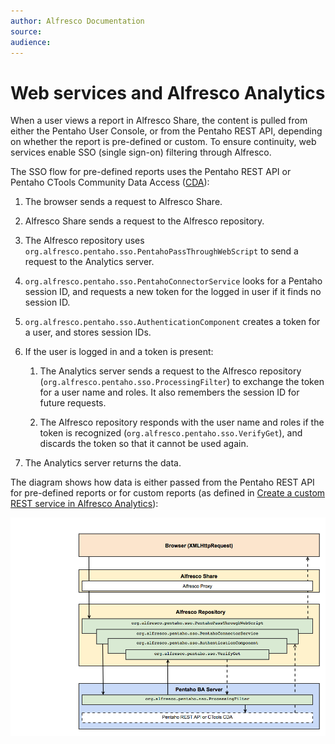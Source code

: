 ```yaml
---
author: Alfresco Documentation
source: 
audience: 
---
```


# Web services and Alfresco Analytics

When a user views a report in Alfresco Share, the content is pulled from either the Pentaho User Console, or from the Pentaho REST API, depending on whether the report is pre-defined or custom. To ensure continuity, web services enable SSO \(single sign-on\) filtering through Alfresco.

The SSO flow for pre-defined reports uses the Pentaho REST API or Pentaho CTools Community Data Access \([CDA](http://www.webdetails.pt/ctools/cda/)\):

1.  The browser sends a request to Alfresco Share.

2.  Alfresco Share sends a request to the Alfresco repository.

3.  The Alfresco repository uses `org.alfresco.pentaho.sso.PentahoPassThroughWebScript` to send a request to the Analytics server.

4.  `org.alfresco.pentaho.sso.PentahoConnectorService` looks for a Pentaho session ID, and requests a new token for the logged in user if it finds no session ID.

5.  `org.alfresco.pentaho.sso.AuthenticationComponent` creates a token for a user, and stores session IDs.

6.  If the user is logged in and a token is present:

    1.  The Analytics server sends a request to the Alfresco repository \(`org.alfresco.pentaho.sso.ProcessingFilter`\) to exchange the token for a user name and roles. It also remembers the session ID for future requests.

    2.  The Alfresco repository responds with the user name and roles if the token is recognized \(`org.alfresco.pentaho.sso.VerifyGet`\), and discards the token so that it cannot be used again.

7.  The Analytics server returns the data.


The diagram shows how data is either passed from the Pentaho REST API for pre-defined reports or for custom reports \(as defined in [Create a custom REST service in Alfresco Analytics](analytics-rest-service.md)\):

![](../images/analytics-sso.png)

